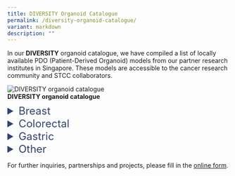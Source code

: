 ```yaml
---
title: DIVERSITY Organoid Catalogue
permalink: /diversity-organoid-catalogue/
variant: markdown
description: ""
---
```

In our&nbsp;**DIVERSITY** organoid catalogue, we have compiled a list of locally available PDO (Patient-Derived Organoid) models from our partner research institutes in Singapore. These models are accessible to the cancer research community and STCC collaborators.<br>

<img align="middle" alt="DIVERSITY organoid catalogue" src="diversity header.png">

<h4 style="margin: 0; padding: 0;"> DIVERSITY organoid catalogue </h4>
<div style="height: 10px;"></div>
<details>
  <summary style="font-size: 24px; color: #344470;">Breast</summary>
	<p align="right" style="font-size: 12px; line-height: 1.5;">
  <table style="font-size: 12px; text-align: center;">
    <colgroup>
	    <col style="width: 12%;">
      <col style="width: 12%;">
      <col style="width: 12%;">
      <col style="width: 6%;">
      <col style="width: 6%;">
      <col style="width: 6%;">
      <col style="width: 6%;">
      <col style="width: 6%;">
      <col style="width: 6%;">
      <col style="width: 6%;">
      <col style="width: 6%;">
      <col style="width: 6%;">
      <col style="width: 6%;">
    </colgroup>
	<tbody>
	  <tr>
      <th>ID</th>
      <th>Primary site</th>
      <th>Collection site</th>
      <th>Gender</th>
      <th>Donor age</th>
      <th>Clinical info</th>
      <th>H&amp;E</th>
      <th>WES</th>
      <th>WGS</th>
      <th>RNA-seq</th>
      <th>IHC</th>
      <th>other assays</th>
      <th>FFPE block</th>
  </tr>
    <tr>
    <td><a style="text-decoration: none; color: black;" href="https://stcc.sg/this_organoid">
      <u>STCC-BRCA-001</u></a></td>
    <td>Breast</td>
    <td>Breast</td>
		<td>F</td>
		<td>63</td>
		<td style="background-color: #f5f5f5;">✓</td>
		<td style="background-color: #f5f5f5;">✓</td>
		<td>-</td>
		<td>-</td>
		<td>-</td>
		<td style="background-color: #f5f5f5;">✓</td>
		<td>-</td>
		<td style="background-color: #f5f5f5;">✓</td>
	</tr>
	<tr>
    <td><a style="text-decoration: none; color: black;" href="https://stcc.sg/this_organoid">
      <u>STCC-BRCA-002</u></a></td>
    <td>Breast</td>
    <td>Brain</td>
		<td>F</td>
		<td>56</td>
		<td style="background-color: #f5f5f5;">✓</td>
		<td style="background-color: #f5f5f5;">✓</td>
		<td>-</td>
		<td>-</td>
		<td>-</td>
		<td style="background-color: #f5f5f5;">✓</td>
		<td>-</td>
		<td style="background-color: #f5f5f5;">✓</td>
	</tr>
	<tr>
    <td><a style="text-decoration: none; color: black;" href="https://stcc.sg/this_organoid">
      <u>STCC-BRCA-003</u></a></td>
    <td>Breast</td>
    <td>Breast</td>
		<td>F</td>
		<td>83</td>
		<td style="background-color: #f5f5f5;">✓</td>
		<td style="background-color: #f5f5f5;">✓</td>
		<td>-</td>
		<td>-</td>
		<td>-</td>
		<td>-</td>
		<td>-</td>
		<td style="background-color: #f5f5f5;">✓</td>
	</tr>
	<tr>
    <td><a style="text-decoration: none; color: black;" href="https://stcc.sg/this_organoid">
      <u>STCC-BRCA-004</u></a></td>
    <td>Breast</td>
    <td>Breast</td>
		<td>F</td>
		<td>85</td>
		<td style="background-color: #f5f5f5;">✓</td>
		<td style="background-color: #f5f5f5;">✓</td>
		<td>-</td>
		<td>-</td>
		<td>-</td>
		<td style="background-color: #f5f5f5;">✓</td>
		<td>-</td>
		<td style="background-color: #f5f5f5;">✓</td>
	</tr>
	<tr>
    <td><a style="text-decoration: none; color: black;" href="https://stcc.sg/this_organoid">
      <u>STCC-BRCA-005</u></a></td>
    <td>Breast</td>
    <td>PE</td>
		<td>F</td>
		<td>40</td>
		<td style="background-color: #f5f5f5;">✓</td>
		<td style="background-color: #f5f5f5;">✓</td>
		<td>-</td>
		<td>-</td>
		<td>-</td>
		<td style="background-color: #f5f5f5;">✓</td>
		<td>-</td>
		<td style="background-color: #f5f5f5;">✓</td>
	</tr>
	<tr>
  <td><a style="text-decoration: none; color: black;" href="https://stcc.sg/this_organoid">
      <u>STCC-BRCA-006</u></a></td>
    <td>Breast</td>
    <td>Breast</td>
		<td>F</td>
		<td>30</td>
		<td style="background-color: #f5f5f5;">✓</td>
		<td style="background-color: #f5f5f5;">✓</td>
		<td>-</td>
		<td>-</td>
		<td>-</td>
		<td style="background-color: #f5f5f5;">✓</td>
		<td>-</td>
		<td style="background-color: #f5f5f5;">✓</td>
	</tr>
	<tr>
	<td><a style="text-decoration: none; color: black;" href="https://stcc.sg/this_organoid">
    <u>STCC-BRCA-007</u></a></td>
    <td>Breast</td>
    <td>PE</td>
		<td>F</td>
		<td>78</td>
		<td style="background-color: #f5f5f5;">✓</td>
		<td style="background-color: #f5f5f5;">✓</td>
		<td>-</td>
		<td>-</td>
		<td>-</td>
		<td>-</td>
		<td>-</td>
		<td style="background-color: #f5f5f5;">✓</td>
	</tr>
	<tr>
		<td><a style="text-decoration: none; color: black;" href="https://stcc.sg/this_organoid">
    <u>STCC-BRCA-008</u></a></td>
    <td>Breast</td>
    <td>Breast</td>
		<td>F</td>
		<td>40</td>
		<td style="background-color: #f5f5f5;">✓</td>
		<td style="background-color: #f5f5f5;">✓</td>
		<td>-</td>
		<td>-</td>
		<td>-</td>
		<td>-</td>
		<td>-</td>
		<td style="background-color: #f5f5f5;">✓</td>
	</tr>
	<tr>
	<td style="font-size: 9px; text-align: left;" colspan="14"><br>
    Abbreviations:<br>
    PE - Pleural Effusion, M	- Male, F -	Female, H&amp;E -	Haematoxylin and Eosin, WES -	Whole Exome Sequencing, WGS	- Whole Genome Sequencing, RNA-seq	- RNA sequencing, IHC	- Immunohistochemistry, FFPE -	Formalin-Fixed Paraffin-Embedded<br>
    <br>
    </td>
	</tr>
  </tbody>
	</table>
</p></details>


<details>
  <summary style="font-size: 24px; color: #344470;">Colorectal</summary>
	<p align="right" style="font-size: 12px; line-height: 1.5;">
  <table style="font-size: 12px; text-align: center;">
    <colgroup>
	    <col style="width: 12%;">
      <col style="width: 12%;">
      <col style="width: 12%;">
      <col style="width: 6%;">
      <col style="width: 6%;">
      <col style="width: 6%;">
      <col style="width: 6%;">
      <col style="width: 6%;">
      <col style="width: 6%;">
      <col style="width: 6%;">
      <col style="width: 6%;">
      <col style="width: 6%;">
      <col style="width: 6%;">
    </colgroup>
	<tbody>
	  <tr>
      <th>ID</th>
      <th>Primary site</th>
      <th>Collection site</th>
      <th>Gender</th>
      <th>Donor age</th>
      <th>Clinical info</th>
      <th>H&amp;E</th>
      <th>WES</th>
      <th>WGS</th>
      <th>RNA-seq</th>
      <th>IHC</th>
      <th>other assays</th>
      <th>FFPE block</th>
  </tr>
    <tr>
    <td><a style="text-decoration: none; color: black;" href="https://stcc.sg/this_organoid">
      <u>STCC-CRC-001</u></a></td>
    <td>Colon</td>
    <td>Liver</td>
		<td>F</td>
		<td>61</td>
		<td style="background-color: #f5f5f5;">✓</td>
		<td style="background-color: #f5f5f5;">✓</td>
		<td>-</td>
		<td>-</td>
		<td>-</td>
		<td style="background-color: #f5f5f5;">✓</td>
		<td>-</td>
		<td style="background-color: #f5f5f5;">✓</td>
	</tr>
	<tr>
    <td><a style="text-decoration: none; color: black;" href="https://stcc.sg/this_organoid">
      <u>STCC-CRC-002</u></a></td>
    <td>Colon</td>
    <td>Colon</td>
		<td>M</td>
		<td>45</td>
		<td style="background-color: #f5f5f5;">✓</td>
		<td>-</td>
		<td style="background-color: #f5f5f5;">✓</td>
		<td style="background-color: #f5f5f5;">✓</td>
		<td style="background-color: #f5f5f5;">✓</td>
		<td>-</td>
		<td style="background-color: #f5f5f5;">✓</td>
		<td>-</td>
	</tr>
	<tr>
    <td><a style="text-decoration: none; color: black;" href="https://stcc.sg/this_organoid">
      <u>STCC-CRC-003</u></a></td>
    <td>Colon</td>
    <td>Colon</td>
		<td>F</td>
		<td>41</td>
		<td style="background-color: #f5f5f5;">✓</td>
		<td style="background-color: #f5f5f5;">✓</td>
		<td style="background-color: #f5f5f5;">✓</td>
		<td>-</td>
		<td>-</td>
		<td style="background-color: #f5f5f5;">✓</td>
		<td>-</td>
		<td style="background-color: #f5f5f5;">✓</td>
	</tr>
	<tr>
    <td><a style="text-decoration: none; color: black;" href="https://stcc.sg/this_organoid">
      <u>STCC-CRC-004</u></a></td>
    <td>Colon</td>
    <td>Colon</td>
		<td>F</td>
		<td>73</td>
		<td style="background-color: #f5f5f5;">✓</td>
		<td style="background-color: #f5f5f5;">✓</td>
		<td style="background-color: #f5f5f5;">✓</td>
		<td>-</td>
		<td>-</td>
		<td style="background-color: #f5f5f5;">✓</td>
		<td>-</td>
		<td style="background-color: #f5f5f5;">✓</td>
	</tr>
	<tr>
    <td><a style="text-decoration: none; color: black;" href="https://stcc.sg/this_organoid">
      <u>STCC-CRC-005</u></a></td>
    <td>Rectum</td>
    <td>Rectum</td>
		<td>F</td>
		<td>47</td>
		<td style="background-color: #f5f5f5;">✓</td>
		<td style="background-color: #f5f5f5;">✓</td>
		<td style="background-color: #f5f5f5;">✓</td>
		<td>-</td>
		<td>-</td>
		<td style="background-color: #f5f5f5;">✓</td>
		<td>-</td>
		<td style="background-color: #f5f5f5;">✓</td>
	</tr>
	<tr>
    <td><a style="text-decoration: none; color: black;" href="https://stcc.sg/this_organoid">
      <u>STCC-CRC-006</u></a></td>
    <td>Colon</td>
    <td>Ovary</td>
		<td>F</td>
		<td>41</td>
		<td style="background-color: #f5f5f5;">✓</td>
		<td style="background-color: #f5f5f5;">✓</td>
		<td style="background-color: #f5f5f5;">✓</td>
		<td>-</td>
		<td>-</td>
		<td style="background-color: #f5f5f5;">✓</td>
		<td>-</td>
		<td style="background-color: #f5f5f5;">✓</td>
	</tr>
	<tr>
    <td><a style="text-decoration: none; color: black;" href="https://stcc.sg/this_organoid">
      <u>STCC-CRC-007</u></a></td>
    <td>Colon</td>
    <td>Ovary</td>
		<td>F</td>
		<td>73</td>
		<td style="background-color: #f5f5f5;">✓</td>
		<td style="background-color: #f5f5f5;">✓</td>
		<td style="background-color: #f5f5f5;">✓</td>
		<td>-</td>
		<td>-</td>
		<td style="background-color: #f5f5f5;">✓</td>
		<td>-</td>
		<td style="background-color: #f5f5f5;">✓</td>
	</tr>
	<tr>
    <td><a style="text-decoration: none; color: black;" href="https://stcc.sg/this_organoid">
      <u>STCC-CRC-008</u></a></td>
    <td>Rectum</td>
    <td>Liver</td>
		<td>F</td>
		<td>47</td>
		<td style="background-color: #f5f5f5;">✓</td>
		<td style="background-color: #f5f5f5;">✓</td>
		<td style="background-color: #f5f5f5;">✓</td>
		<td>-</td>
		<td>-</td>
		<td style="background-color: #f5f5f5;">✓</td>
		<td>-</td>
		<td style="background-color: #f5f5f5;">✓</td>
	</tr>
	<tr>
	<td style="font-size: 9px; text-align: left;" colspan="14"><br>
    Abbreviations:<br>
    M	- Male, F -	Female, H&amp;E -	Haematoxylin and Eosin, WES -	Whole Exome Sequencing, WGS	- Whole Genome Sequencing, RNA-seq	- RNA sequencing, IHC	- Immunohistochemistry, FFPE -	Formalin-Fixed Paraffin-Embedded<br>
    <br>
    </td>
	</tr>
  </tbody>
	</table>
</p></details>


<details>
  <summary style="font-size: 24px; color: #344470;">Gastric</summary>
	<p align="right" style="font-size: 12px; line-height: 1.5;">
  <table style="font-size: 12px; text-align: center;">
    <colgroup>
	    <col style="width: 12%;">
      <col style="width: 12%;">
      <col style="width: 12%;">
      <col style="width: 6%;">
      <col style="width: 6%;">
      <col style="width: 6%;">
      <col style="width: 6%;">
      <col style="width: 6%;">
      <col style="width: 6%;">
      <col style="width: 6%;">
      <col style="width: 6%;">
      <col style="width: 6%;">
      <col style="width: 6%;">
    </colgroup>
	<tbody>
	  <tr>
      <th>ID</th>
      <th>Primary site</th>
      <th>Collection site</th>
      <th>Gender</th>
      <th>Donor age</th>
      <th>Clinical info</th>
      <th>H&amp;E</th>
      <th>WES</th>
      <th>WGS</th>
      <th>RNA-seq</th>
      <th>IHC</th>
      <th>other assays</th>
      <th>FFPE block</th>
  </tr>
  <tr>
    <td><a style="text-decoration: none; color: black;" href="https://stcc.sg/this_organoid">
      <u>STCC-GS-001</u></a></td>
    <td>Stomach</td>
    <td>Stomach</td>
		<td>M</td>
		<td>60</td>
		<td style="background-color: #f5f5f5;">✓</td>
		<td style="background-color: #f5f5f5;">✓</td>
		<td style="background-color: #f5f5f5;">✓</td>
		<td style="background-color: #f5f5f5;">✓</td>
		<td style="background-color: #f5f5f5;">✓</td>
		<td style="background-color: #f5f5f5;">✓</td>
		<td style="background-color: #f5f5f5;">✓</td>
		<td style="background-color: #f5f5f5;">✓</td>
	</tr>
	
	  <tr>
    <td><a style="text-decoration: none; color: black;" href="https://stcc.sg/this_organoid">
      <u>STCC-GS-002</u></a></td>
    <td>Stomach</td>
    <td>Stomach</td>
		<td>M</td>
		<td>40</td>
		<td style="background-color: #f5f5f5;">✓</td>
		<td>-</td>
		<td style="background-color: #f5f5f5;">✓</td>
		<td style="background-color: #f5f5f5;">✓</td>
		<td style="background-color: #f5f5f5;">✓</td>
		<td style="background-color: #f5f5f5;">✓</td>
		<td style="background-color: #f5f5f5;">✓</td>
		<td style="background-color: #f5f5f5;">✓</td>
	</tr>
	
		  <tr>
    <td><a style="text-decoration: none; color: black;" href="https://stcc.sg/this_organoid">
      <u>STCC-GS-003</u></a></td>
    <td>Stomach</td>
    <td>Stomach</td>
		<td>F</td>
		<td>68</td>
		<td style="background-color: #f5f5f5;">✓</td>
		<td>-</td>
		<td style="background-color: #f5f5f5;">✓</td>
		<td style="background-color: #f5f5f5;">✓</td>
		<td style="background-color: #f5f5f5;">✓</td>
		<td style="background-color: #f5f5f5;">✓</td>
		<td style="background-color: #f5f5f5;">✓</td>
		<td style="background-color: #f5f5f5;">✓</td>
	</tr>
	
			  <tr>
    <td><a style="text-decoration: none; color: black;" href="https://stcc.sg/this_organoid">
      <u>STCC-GS-004</u></a></td>
    <td>Stomach</td>
    <td>Stomach</td>
		<td>M</td>
		<td>63</td>
		<td style="background-color: #f5f5f5;">✓</td>
		<td>-</td>
		<td style="background-color: #f5f5f5;">✓</td>
		<td style="background-color: #f5f5f5;">✓</td>
		<td style="background-color: #f5f5f5;">✓</td>
		<td style="background-color: #f5f5f5;">✓</td>
		<td style="background-color: #f5f5f5;">✓</td>
		<td style="background-color: #f5f5f5;">✓</td>
	</tr>
	
	<tr>
    <td><a style="text-decoration: none; color: black;" href="https://stcc.sg/this_organoid">
      <u>STCC-GS-005</u></a></td>
    <td>Stomach</td>
    <td>Stomach</td>
		<td>M</td>
		<td>58</td>
		<td style="background-color: #f5f5f5;">✓</td>
		<td style="background-color: #f5f5f5;">✓</td>
		<td style="background-color: #f5f5f5;">✓</td>
		<td style="background-color: #f5f5f5;">✓</td>
		<td style="background-color: #f5f5f5;">✓</td>
		<td style="background-color: #f5f5f5;">✓</td>
		<td style="background-color: #f5f5f5;">✓</td>
		<td style="background-color: #f5f5f5;">✓</td>
	</tr>
	
					  <tr>
    <td><a style="text-decoration: none; color: black;" href="https://stcc.sg/this_organoid">
      <u>STCC-GS-006</u></a></td>
    <td>Stomach</td>
    <td>Stomach</td>
		<td>M</td>
		<td>81</td>
		<td style="background-color: #f5f5f5;">✓</td>
		<td>-</td>
		<td>-</td>
		<td>-</td>
		<td>-</td>
		<td>-</td>
		<td>-</td>
	  <td>-</td>
	</tr>
	
	<tr>
    <td><a style="text-decoration: none; color: black;" href="https://stcc.sg/this_organoid">
      <u>STCC-GS-007</u></a></td>
    <td>Stomach</td>
    <td>Stomach</td>
		<td>M</td>
		<td>47</td>
		<td style="background-color: #f5f5f5;">✓</td>
		<td>-</td>
		<td style="background-color: #f5f5f5;">✓</td>
		<td style="background-color: #f5f5f5;">✓</td>
		<td style="background-color: #f5f5f5;">✓</td>
		<td style="background-color: #f5f5f5;">✓</td>
		<td style="background-color: #f5f5f5;">✓</td>
		<td>-</td>
	</tr>
	
	<tr>
    <td><a style="text-decoration: none; color: black;" href="https://stcc.sg/this_organoid">
      <u>STCC-GS-008</u></a></td>
    <td>Stomach</td>
    <td>Liver</td>
		<td>F</td>
		<td>46</td>
		<td style="background-color: #f5f5f5;">✓</td>
		<td style="background-color: #f5f5f5;">✓</td>
		<td style="background-color: #f5f5f5;">✓</td>
		<td style="background-color: #f5f5f5;">✓</td>
		<td style="background-color: #f5f5f5;">✓</td>
		<td style="background-color: #f5f5f5;">✓</td>
		<td style="background-color: #f5f5f5;">✓</td>
		<td style="background-color: #f5f5f5;">✓</td>
	</tr>
	
	<tr>
    <td><a style="text-decoration: none; color: black;" href="https://stcc.sg/this_organoid">
      <u>STCC-GS-009</u></a></td>
    <td>Stomach</td>
    <td>Stomach</td>
		<td>M</td>
		<td>59</td>
		<td style="background-color: #f5f5f5;">✓</td>
		<td style="background-color: #f5f5f5;">✓</td>
		<td>-</td>
	  <td>-</td>
		<td style="background-color: #f5f5f5;">✓</td>
		<td>-</td>
		<td>-</td>
		<td style="background-color: #f5f5f5;">✓</td>
	</tr>
	
	<tr>
    <td><a style="text-decoration: none; color: black;" href="https://stcc.sg/this_organoid">
      <u>STCC-GS-010</u></a></td>
    <td>GEJ</td>
    <td>GEJ</td>
		<td>M</td>
		<td>59</td>
		<td style="background-color: #f5f5f5;">✓</td>
		<td style="background-color: #f5f5f5;">✓</td>
		<td style="background-color: #f5f5f5;">✓</td>
		<td style="background-color: #f5f5f5;">✓</td>
		<td style="background-color: #f5f5f5;">✓</td>
		<td style="background-color: #f5f5f5;">✓</td>
		<td style="background-color: #f5f5f5;">✓</td>
		<td style="background-color: #f5f5f5;">✓</td>
	</tr>
	
	<tr>
    <td><a style="text-decoration: none; color: black;" href="https://stcc.sg/this_organoid">
      <u>STCC-GS-011</u></a></td>
    <td>Stomach</td>
    <td>Stomach</td>
		<td>M</td>
		<td>33</td>
		<td style="background-color: #f5f5f5;">✓</td>
		<td style="background-color: #f5f5f5;">✓</td>
		<td style="background-color: #f5f5f5;">✓</td>
		<td style="background-color: #f5f5f5;">✓</td>
		<td style="background-color: #f5f5f5;">✓</td>
		<td style="background-color: #f5f5f5;">✓</td>
		<td style="background-color: #f5f5f5;">✓</td>
		<td style="background-color: #f5f5f5;">✓</td>
	</tr>
	
	<tr>
    <td><a style="text-decoration: none; color: black;" href="https://stcc.sg/this_organoid">
      <u>STCC-GS-012</u></a></td>
    <td>Stomach</td>
    <td>Stomach</td>
		<td>M</td>
		<td>52</td>
		<td style="background-color: #f5f5f5;">✓</td>
		<td>-</td>
		<td style="background-color: #f5f5f5;">✓</td>
		<td style="background-color: #f5f5f5;">✓</td>
		<td style="background-color: #f5f5f5;">✓</td>
		<td style="background-color: #f5f5f5;">✓</td>
		<td style="background-color: #f5f5f5;">✓</td>
		<td>-</td>
	</tr>
	
		<tr>
    <td><a style="text-decoration: none; color: black;" href="https://stcc.sg/this_organoid">
      <u>STCC-GS-013</u></a></td>
    <td>Stomach</td>
    <td>Stomach</td>
		<td>F</td>
		<td>69</td>
		<td style="background-color: #f5f5f5;">✓</td>
		<td>-</td>
		<td style="background-color: #f5f5f5;">✓</td>
		<td style="background-color: #f5f5f5;">✓</td>
		<td>-</td>
		<td style="background-color: #f5f5f5;">✓</td>
		<td style="background-color: #f5f5f5;">✓</td>
		<td>-</td>
	</tr>
	
	<tr>
	<td style="font-size: 9px; text-align: left;" colspan="14"><br>
    Abbreviations:<br>
    GEJ - Gastroesophageal Junction, M	- Male, F -	Female, H&amp;E -	Haematoxylin and Eosin, WES -	Whole Exome Sequencing, WGS	- Whole Genome Sequencing, RNA-seq	- RNA sequencing, IHC	- Immunohistochemistry, FFPE -	Formalin-Fixed Paraffin-Embedded<br>
    <br>
    </td>
	</tr>
  </tbody>
	</table>
</p></details>


<details>
  <summary style="font-size: 24px; color: #344470;">Other</summary>
	<p align="right" style="font-size: 12px; line-height: 1.5;">
  <table style="font-size: 12px; text-align: center;">
    <colgroup>
      <col style="width: 16%;">
	    <col style="width: 14%;">
      <col style="width: 10%;">
      <col style="width: 10%;">
      <col style="width: 5%;">
      <col style="width: 5%;">
      <col style="width: 5%;">
      <col style="width: 5%;">
      <col style="width: 5%;">
      <col style="width: 5%;">
      <col style="width: 5%;">
      <col style="width: 5%;">
      <col style="width: 5%;">
      <col style="width: 5%;">
    </colgroup>
	<tbody>
	  <tr>
	    <th>Cancer type</th>
      <th>ID</th>
      <th>Primary site</th>
      <th>Collection site</th>
      <th>Gender</th>
      <th>Donor age</th>
      <th>Clinical info</th>
      <th>H&amp;E</th>
      <th>WES</th>
      <th>WGS</th>
      <th>RNA-seq</th>
      <th>IHC</th>
      <th>other assays</th>
      <th>FFPE block</th>
  </tr>
  <tr>
    <td style="text-align: left;">Cholangio</td>
    <td><a style="text-decoration: none; color: black;" href="https://stcc.sg/this_organoid">
      <u>STCC-CCA-001</u></a></td>
    <td>-</td>
    <td>-</td>
		<td>-</td>
		<td>-</td>
		<td>-</td>
		<td style="background-color: #f5f5f5;">✓</td>
		<td>-</td>
		<td>-</td>
		<td>-</td>
		<td style="background-color: #f5f5f5;">✓</td>
		<td>-</td>
		<td style="background-color: #f5f5f5;">✓</td>
	</tr>
	
	<tr>
	  <td style="text-align: left;">Gallbladder Neuroendocrine</td>
    <td><a style="text-decoration: none; color: black;" href="https://stcc.sg/this_organoid">
      <u>STCC-GB-001</u></a></td>
    <td>Gallbladder</td>
    <td>Gallbladder</td>
		<td>F</td>
		<td>65</td>
		<td style="background-color: #f5f5f5;">✓</td>
		<td style="background-color: #f5f5f5;">✓</td>
		<td>-</td>
		<td>-</td>
		<td>-</td>
		<td style="background-color: #f5f5f5;">✓</td>
		<td>-</td>
		<td style="background-color: #f5f5f5;">✓</td>
	</tr>
	
	<tr>
	  <td style="text-align: left;" rowspan="2">Pancreatic</td>
    <td><a style="text-decoration: none; color: black;" href="https://stcc.sg/this_organoid">
      <u>STCC-PDAC-001</u></a></td>
    <td>Pancreas</td>
    <td>Pancreas</td>
		<td>F</td>
		<td>77</td>
		<td style="background-color: #f5f5f5;">✓</td>
		<td style="background-color: #f5f5f5;">✓</td>
		<td>-</td>
		<td>-</td>
		<td>-</td>
		<td>-</td>
		<td>-</td>
		<td style="background-color: #f5f5f5;">✓</td>
	</tr>
	
			  <tr>
    <td><a style="text-decoration: none; color: black;" href="https://stcc.sg/this_organoid">
      <u>STCC-PDAC-002</u></a></td>
    <td>Pancreas</td>
    <td>Pancreas</td>
		<td>F</td>
		<td>61</td>
		<td style="background-color: #f5f5f5;">✓</td>
		<td style="background-color: #f5f5f5;">✓</td>
		<td style="background-color: #f5f5f5;">✓</td>
		<td>-</td>
		<td>-</td>
		<td style="background-color: #f5f5f5;">✓</td>
		<td>-</td>
		<td style="background-color: #f5f5f5;">✓</td>
	</tr>

	<tr>
	<td style="font-size: 9px; text-align: left;" colspan="14"><br>
    Abbreviations:<br>
    M	- Male, F -	Female, H&amp;E -	Haematoxylin and Eosin, WES -	Whole Exome Sequencing, WGS	- Whole Genome Sequencing, RNA-seq	- RNA sequencing, IHC	- Immunohistochemistry, FFPE -	Formalin-Fixed Paraffin-Embedded<br>
    <br>
    </td>
	</tr>
  </tbody>
	</table>
</p></details>

For further inquiries, partnerships and projects, please fill in the&nbsp;<a href="https://form.gov.sg/64af78bb7075fe00114ad913" target="”_blank”">online form</a>.